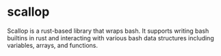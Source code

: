 # scallop

Scallop is a rust-based library that wraps bash. It supports writing bash
builtins in rust and interacting with various bash data structures including
variables, arrays, and functions.

